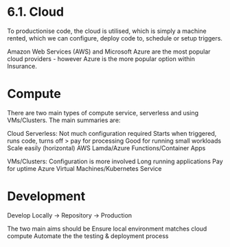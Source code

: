 # 6.1. Cloud

To productionise code, the cloud is utilised, which is simply a machine rented, which we can configure, deploy code to, schedule or setup triggers. 

Amazon Web Services (AWS) and Microsoft Azure are the most popular cloud providers - however Azure is the more popular option within Insurance. 

# Compute

There are two main types of compute service, serverless and using VMs/Clusters. The main summaries are:

Cloud
Serverless:
Not much configuration required
Starts when triggered, runs code, turns off > pay for processing
Good for running small workloads
Scale easily (horizontal)
AWS Lamda/Azure Functions/Container Apps

VMs/Clusters:
Configuration is more involved
Long running applications
Pay for uptime
Azure Virtual Machines/Kubernetes Service

# Development

Develop Locally -> Repository -> Production

The two main aims should be
Ensure local environment matches cloud compute
Automate the the testing & deployment process

